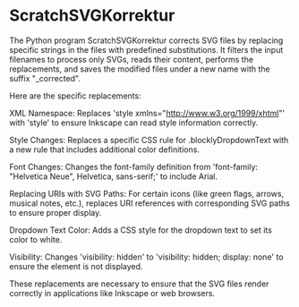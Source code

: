 # ScratchSVGKorrektur
The Python program ScratchSVGKorrektur corrects SVG files by replacing specific strings in the files with predefined substitutions. It filters the input filenames to process only SVGs, reads their content, performs the replacements, and saves the modified files under a new name with the suffix "_corrected".

Here are the specific replacements:

XML Namespace:
Replaces 'style xmlns="http://www.w3.org/1999/xhtml"' with 'style' to ensure Inkscape can read style information correctly.

Style Changes:
Replaces a specific CSS rule for .blocklyDropdownText with a new rule that includes additional color definitions.

Font Changes:
Changes the font-family definition from 'font-family: "Helvetica Neue", Helvetica, sans-serif;' to include Arial.

Replacing URIs with SVG Paths:
For certain icons (like green flags, arrows, musical notes, etc.), replaces URI references with corresponding SVG paths to ensure proper display.

Dropdown Text Color:
Adds a CSS style for the dropdown text to set its color to white.

Visibility:
Changes 'visibility: hidden' to 'visibility: hidden; display: none' to ensure the element is not displayed.

These replacements are necessary to ensure that the SVG files render correctly in applications like Inkscape or web browsers.
